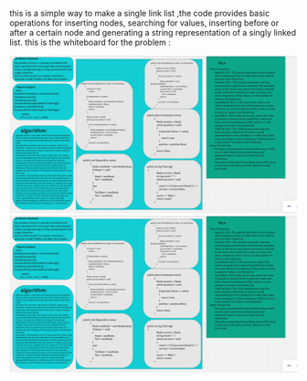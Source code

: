 this is a simple way to make a single link list ,the code provides basic operations for inserting nodes, searching for values, inserting before or after a certain node and generating a string representation of a singly linked list. 
this is the whiteboard for the problem :

![whitebourd](link.png)
![whitebourd](link.png)